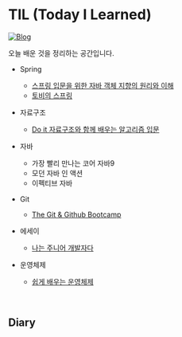 # TIL (Today I Learned)

[![Blog](https://img.shields.io/badge/haileykim2014.github.io-green.svg)](https://haileykim2014.tistory.com/)

오늘 배운 것을 정리하는 공간입니다.

* Spring
  * [스프링 입문을 위한 자바 객체 지향의 원리와 이해](./Spring/스프링%20입문을%20위한%20자바%20객체%20지향의%20원리와%20이해/README.md)
  * [토비의 스프링](./Spring/%ED%86%A0%EB%B9%84%EC%9D%98%20%EC%8A%A4%ED%94%84%EB%A7%81)  

* 자료구조  
  * [Do it 자료구조와 함께 배우는 알고리즘 입문](./DataStructure/Do%20it%20자료구조와%20함께%20배우는%20알고리즘%20입문)  

* 자바  
  * 가장 빨리 만나는 코어 자바9
  * 모던 자바 인 액션
  * 이펙티브 자바  

* Git
  * [The Git & Github Bootcamp](./Git/The%20Git%20&%20Github%20Bootcamp/README.md)


* 에세이  
  * [나는 주니어 개발자다](./essay/나는%20주니어%20개발자다)  

* 운영체제  
  * [쉽게 배우는 운영체제](./쉽게%20배우는%20운영체제/README.md)  

<br>

## Diary  

